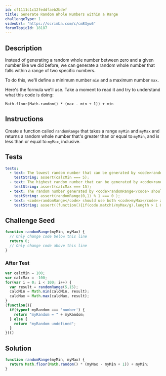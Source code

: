 ```yaml
---
id: cf1111c1c12feddfaeb2bdef
title: Generate Random Whole Numbers within a Range
challengeType: 1
videoUrl: 'https://scrimba.com/c/cm83yu6'
forumTopicId: 18187
---
```


## Description

<section id='description'>

Instead of generating a random whole number between zero and a given number like we did before, we can generate a random whole number that falls within a range of two specific numbers.

To do this, we'll define a minimum number `min` and a maximum number `max`.

Here's the formula we'll use. Take a moment to read it and try to understand what this code is doing:

`Math.floor(Math.random() * (max - min + 1)) + min`

</section>

## Instructions

<section id='instructions'>

Create a function called `randomRange` that takes a range `myMin` and `myMax` and returns a random whole number that's greater than or equal to `myMin`, and is less than or equal to `myMax`, inclusive.

</section>

## Tests

<section id='tests'>

```yml
tests:
  - text: The lowest random number that can be generated by <code>randomRange</code> should be equal to your minimum number, <code>myMin</code>.
    testString: assert(calcMin === 5);
  - text: The highest random number that can be generated by <code>randomRange</code> should be equal to your maximum number, <code>myMax</code>.
    testString: assert(calcMax === 15);
  - text: The random number generated by <code>randomRange</code> should be an integer, not a decimal.
    testString: assert(randomRange(0,1) % 1 === 0 );
  - text: <code>randomRange</code> should use both <code>myMax</code> and <code>myMin</code>, and return a random number in your range.
    testString: assert((function(){if(code.match(/myMax/g).length > 1 && code.match(/myMin/g).length > 2 && code.match(/Math.floor/g) && code.match(/Math.random/g)){return true;}else{return false;}})());

```

</section>

## Challenge Seed

<section id='challengeSeed'>

<div id='js-seed'>

```js
function randomRange(myMin, myMax) {
  // Only change code below this line
  return 0;
  // Only change code above this line
}
```

</div>

### After Test

<div id='js-teardown'>

```js
var calcMin = 100;
var calcMax = -100;
for(var i = 0; i < 100; i++) {
  var result = randomRange(5,15);
  calcMin = Math.min(calcMin, result);
  calcMax = Math.max(calcMax, result);
}
(function(){
  if(typeof myRandom === 'number') {
    return "myRandom = " + myRandom;
  } else {
    return "myRandom undefined";
  }
})()
```

</div>

</section>

## Solution

<section id='solution'>

```js
function randomRange(myMin, myMax) {
  return Math.floor(Math.random() * (myMax - myMin + 1)) + myMin;
}
```

</section>
